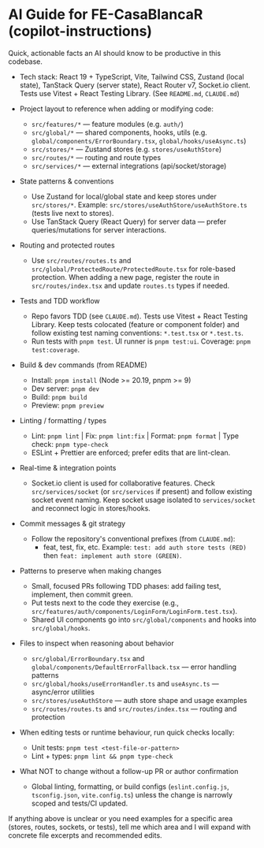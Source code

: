 <!--
This file guides AI coding agents working on the FE-CasaBlancaR repository.
Keep it concise and focused on discoverable, actionable project patterns.
-->

# AI Guide for FE-CasaBlancaR (copilot-instructions)

Quick, actionable facts an AI should know to be productive in this codebase.

- Tech stack: React 19 + TypeScript, Vite, Tailwind CSS, Zustand (local state), TanStack Query (server state), React Router v7, Socket.io client. Tests use Vitest + React Testing Library. (See `README.md`, `CLAUDE.md`)

- Project layout to reference when adding or modifying code:
    - `src/features/*` — feature modules (e.g. `auth/`)
    - `src/global/*` — shared components, hooks, utils (e.g. `global/components/ErrorBoundary.tsx`, `global/hooks/useAsync.ts`)
    - `src/stores/*` — Zustand stores (e.g. `stores/useAuthStore`)
    - `src/routes/*` — routing and route types
    - `src/services/*` — external integrations (api/socket/storage)

- State patterns & conventions
    - Use Zustand for local/global state and keep stores under `src/stores/*`. Example: `src/stores/useAuthStore/useAuthStore.ts` (tests live next to stores).
    - Use TanStack Query (React Query) for server data — prefer queries/mutations for server interactions.

- Routing and protected routes
    - Use `src/routes/routes.ts` and `src/global/ProtectedRoute/ProtectedRoute.tsx` for role-based protection. When adding a new page, register the route in `src/routes/index.tsx` and update `routes.ts` types if needed.

- Tests and TDD workflow
    - Repo favors TDD (see `CLAUDE.md`). Tests use Vitest + React Testing Library. Keep tests colocated (feature or component folder) and follow existing test naming conventions: `*.test.tsx` or `*.test.ts`.
    - Run tests with `pnpm test`. UI runner is `pnpm test:ui`. Coverage: `pnpm test:coverage`.

- Build & dev commands (from README)
    - Install: `pnpm install` (Node >= 20.19, pnpm >= 9)
    - Dev server: `pnpm dev`
    - Build: `pnpm build`
    - Preview: `pnpm preview`

- Linting / formatting / types
    - Lint: `pnpm lint` | Fix: `pnpm lint:fix` | Format: `pnpm format` | Type check: `pnpm type-check`
    - ESLint + Prettier are enforced; prefer edits that are lint-clean.

- Real-time & integration points
    - Socket.io client is used for collaborative features. Check `src/services/socket` (or `src/services` if present) and follow existing socket event naming. Keep socket usage isolated to `services/socket` and reconnect logic in stores/hooks.

- Commit messages & git strategy
    - Follow the repository's conventional prefixes (from `CLAUDE.md`):
        - feat, test, fix, etc. Example: `test: add auth store tests (RED)` then `feat: implement auth store (GREEN)`.

- Patterns to preserve when making changes
    - Small, focused PRs following TDD phases: add failing test, implement, then commit green.
    - Put tests next to the code they exercise (e.g., `src/features/auth/components/LoginForm/LoginForm.test.tsx`).
    - Shared UI components go into `src/global/components` and hooks into `src/global/hooks`.

- Files to inspect when reasoning about behavior
    - `src/global/ErrorBoundary.tsx` and `global/components/DefaultErrorFallback.tsx` — error handling patterns
    - `src/global/hooks/useErrorHandler.ts` and `useAsync.ts` — async/error utilities
    - `src/stores/useAuthStore` — auth store shape and usage examples
    - `src/routes/routes.ts` and `src/routes/index.tsx` — routing and protection

- When editing tests or runtime behaviour, run quick checks locally:
    - Unit tests: `pnpm test <test-file-or-pattern>`
    - Lint + types: `pnpm lint && pnpm type-check`

- What NOT to change without a follow-up PR or author confirmation
    - Global linting, formatting, or build configs (`eslint.config.js`, `tsconfig.json`, `vite.config.ts`) unless the change is narrowly scoped and tests/CI updated.

If anything above is unclear or you need examples for a specific area (stores, routes, sockets, or tests), tell me which area and I will expand with concrete file excerpts and recommended edits.
